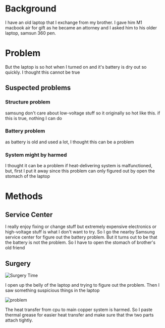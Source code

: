 # Background

I have an old laptop that I exchange from my brother. I gave him M1 macbook air for gift as he became an attorney and I asked him to his older laptop, samsun 360 pen.

# Problem

But the laptop is so hot when I turned on and it's battery is dry out so quickly. I thought this cannot be true

## Suspected problems

### Structure problem

samsung don't care about low-voltage stuff so it originally so hot like this. if this is true, nothing I can do

### Battery problem

as battery is old and used a lot, I thought this can be a problem

### System might by harmed

I thought it can be a problem if heat-delivering system is malfunctioned, but, first I put it away since this problem can only figured out by open the stomach of the laptop

# Methods

## Service Center

I really enjoy fixing or change stuff but extremely expensive electronics or high-voltage stuff is what I don't want to try. So I go the nearby Samsung service center for figure out the battery problem. But it turns out to be that the battery is not the problem. So I have to open the stomach of brother's old friend

## Surgery

![Surgery Time](https://github.com/qkatlehdrnf/MEHCANICAL_HOBBY/202310_Laptop/image/start_surgery.png)

I open up the belly of the laptop and trying to figure out the problem. Then I saw something suspicious things in the laptop

![problem](https://github.com/qkatlehdrnf/MEHCANICAL_HOBBY/202310_Laptop/image/finds_out_the_problem.png)

The heat transfer from cpu to main copper system is harmed. So I paste thermal grease for easier heat transfer and make sure that thw two parts attach tightly.
